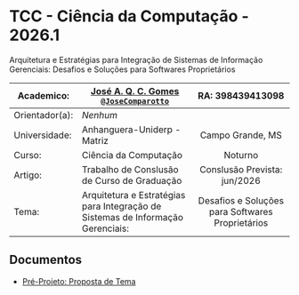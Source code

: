 # TCC - Ciência da Computação - 2026.1

Arquitetura e Estratégias para Integração de Sistemas de Informação Gerenciais: Desafios e Soluções para Softwares Proprietários

| Academico:    | [José A. Q. C. Gomes <code>@JoseComparotto</code>](https://github.com/JoseComparotto) | RA: 398439413098                 |
| ------------- | ------------------------------------------------------------------------------------- | :------------------------------: |
| Orientador(a):| *Nenhum*                                                                              |                                  |
| Universidade: | Anhanguera-Uniderp - Matriz                                                           | Campo Grande, MS                 |
| Curso:        | Ciência da Computação                                                                 | Noturno                          |
| Artigo:       | Trabalho de Conslusão de Curso de Graduação                                           | Conslusão Prevista: jun/2026     |
| Tema:         | Arquitetura e Estratégias para Integração de Sistemas de Informação Gerenciais: | Desafios e Soluções para Softwares Proprietários |
## Documentos

- [Pré-Projeto: Proposta de Tema](pre-projeto/main.pdf)
